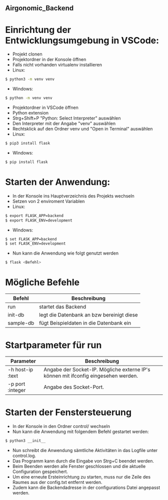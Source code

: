## Airgonomic_Backend

# Einrichtung der Entwicklungsumgebung in VSCode:
- Projekt clonen
- Projektordner in der Konsole öffnen
- Falls nicht vorhanden virtualenv installieren
- Linux: 
```sh
$ python3 -m venv venv
```
- Windows:
```sh
$ python -m venv venv
```
- Projektordner in VSCode öffnen
- Python extension
- Strg+Shift+P "Python: Select Interpreter" auswählen
- Den Interpreter mit der Angabe "venv" auswählen
- Rechtsklick auf den Ordner venv und "Open in Terminal" auswählen
- Linux: 
```sh
$ pip3 install flask
```
- Windows:
```sh
$ pip install flask
```

# Starten der Anwendung:
- In der Konsole ins Hauptverzeichnis des Projekts wechseln
- Setzen von 2 enviroment Variablen
- Linux: 
```sh
$ export FLASK_APP=backend
$ export FLASK_ENV=development
```
- Windows:
```sh
$ set FLASK_APP=backend
$ set FLASK_ENV=development
```
- Nun kann die Anwendung wie folgt genutzt werden
```sh
$ flask <Befehl>
```

# Mögliche Befehle
Befehl | Beschreibung
--- | ---
run | startet das Backend
init-db | legt die Datenbank an bzw bereinigt diese
sample-db | fügt Beispieldaten in die Datenbank ein

# Startparameter für run
Parameter | Beschreibung
--- | ---
-h host-ip :text | Angabe der Socket-IP. Mögliche externe IP's können mit ifconfig eingesehen werden.
-p port :integer | Angabe des Socket-Port.

# Starten der Fenstersteuerung
- In der Konsole in den Ordner control/ wechseln
- Nun kann die Anwendung mit folgendem Befehl gestartet werden:
```sh
$ python3 __init__
```
- Nun schreibt die Anwendung sämtliche Aktivitäten in das Logfile unter control.log.
- Das Programm kann durch die Eingabe von Strg+C beendet werden.
- Beim Beenden werden alle Fenster geschlossen und die aktuelle Configuration gespeichert.
- Um eine erneute Ersteinrichtung zu starten, muss nur die Zeile des Raumes aus der config.txt entfernt werden.
- Zudem kann die Backendadresse in der configurations Datei angepasst werden.